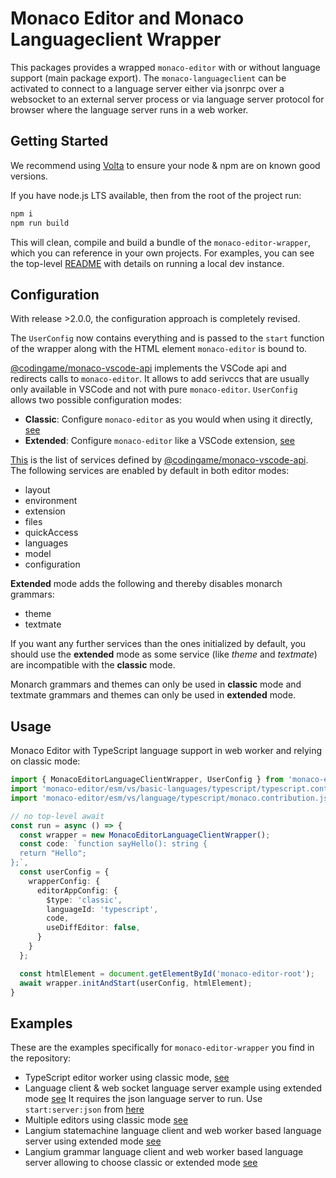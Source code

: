 # Monaco Editor and Monaco Languageclient Wrapper

This packages provides a wrapped `monaco-editor` with or without language support (main package export). The `monaco-languageclient` can be activated to connect to a language server either via jsonrpc over a websocket to an external server process or via language server protocol for browser where the language server runs in a web worker.

## Getting Started

We recommend using [Volta](https://volta.sh/) to ensure your node & npm are on known good versions.

If you have node.js LTS available, then from the root of the project run:

```bash
npm i
npm run build
```

This will clean, compile and build a bundle of the `monaco-editor-wrapper`, which you can reference in your own projects. For examples, you can see the top-level [README](../../README.md#getting-started) with details on running a local dev instance.

## Configuration

With release >2.0.0, the configuration approach is completely revised.

The `UserConfig` now contains everything and is passed to the `start` function of the wrapper along with the HTML element `monaco-editor` is bound to.

[@codingame/monaco-vscode-api](https://github.com/CodinGame/monaco-vscode-api) implements the VSCode api and redirects calls to `monaco-editor`. It allows to add serivccs that are usually only available in VSCode and not with pure `monaco-editor`.
 `UserConfig` allows two possible configuration modes:

- **Classic**: Configure `monaco-editor` as you would when using it directly, [see](./src/editorAppClassic.ts)
- **Extended**: Configure `monaco-editor` like a VSCode extension, [see](./src/editorAppExtended.ts)

[This](https://github.com/CodinGame/monaco-vscode-api#monaco-standalone-services) is the list of services defined by [@codingame/monaco-vscode-api](https://github.com/CodinGame/monaco-vscode-api).
The following services are enabled by default in both editor modes:

- layout
- environment
- extension
- files
- quickAccess
- languages
- model
- configuration

**Extended** mode adds the following and thereby disables monarch grammars:

- theme
- textmate

If you want any further services than the ones initialized by default, you should use the **extended** mode as some service (like *theme* and *textmate*) are incompatible with the **classic** mode.

Monarch grammars and themes can only be used in **classic** mode and textmate grammars and themes can only be used in **extended** mode.

## Usage

Monaco Editor with TypeScript language support in web worker and relying on classic mode:

```ts
import { MonacoEditorLanguageClientWrapper, UserConfig } from 'monaco-editor-wrapper';
import 'monaco-editor/esm/vs/basic-languages/typescript/typescript.contribution.js';
import 'monaco-editor/esm/vs/language/typescript/monaco.contribution.js';

// no top-level await
const run = async () => {
  const wrapper = new MonacoEditorLanguageClientWrapper();
  const code: `function sayHello(): string {
  return "Hello";
};`,
  const userConfig = {
    wrapperConfig: {
      editorAppConfig: {
        $type: 'classic',
        languageId: 'typescript',
        code,
        useDiffEditor: false,
      }
    }
  };

  const htmlElement = document.getElementById('monaco-editor-root');
  await wrapper.initAndStart(userConfig, htmlElement);
}
```

## Examples

These are the examples specifically for `monaco-editor-wrapper` you find in the repository:

- TypeScript editor worker using classic mode, [see](../examples/wrapper_ts.html)
- Language client & web socket language server example using extended mode [see](../examples/wrapper_ws.html) It requires the json language server to run. Use `start:server:json` from [here](../examples/package.json)
- Multiple editors using classic mode [see](../examples/wrapper_adv.html)
- Langium statemachine language client and web worker based language server using extended mode [see](../examples/wrapper_statemachine.html)
- Langium grammar language client and web worker based language server allowing to choose classic or extended mode [see](../examples/wrapper_langium.html)
